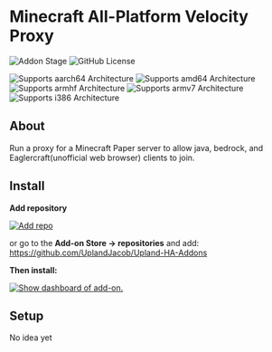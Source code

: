 # Minecraft All-Platform Velocity Proxy

![Addon Stage][stage-badge]
![GitHub License](https://img.shields.io/github/license/Uplandjacob/Upland-ha-addons)

![Supports aarch64 Architecture][aarch64-badge]
![Supports amd64 Architecture][amd64-badge]
![Supports armhf Architecture][armhf-badge]
![Supports armv7 Architecture][armv7-badge]
![Supports i386 Architecture][i386-badge]

## About

Run a proxy for a Minecraft Paper server to allow java, bedrock, and Eaglercraft(unofficial web browser) clients to join.

## Install

**Add repository**

[![Add repo](https://my.home-assistant.io/badges/supervisor_add_addon_repository.svg)](https://my.home-assistant.io/redirect/supervisor_add_addon_repository/?repository_url=https://github.com/UplandJacob/Upland-HA-Addons)

or go to the **Add-on Store -> repositories** and add: https://github.com/UplandJacob/Upland-HA-Addons

**Then install:**

[![Show dashboard of add-on.](https://my.home-assistant.io/badges/supervisor_addon.svg)](https://my.home-assistant.io/redirect/supervisor_addon/?addon=d78ad65c_mc-all-platform-velocity)

## Setup

No idea yet

[aarch64-badge]: https://img.shields.io/badge/aarch64-yes-green.svg?style=flat
[amd64-badge]: https://img.shields.io/badge/amd64-yes-green.svg?style=flat
[armhf-badge]: https://img.shields.io/badge/armhf-no-red.svg?style=flat
[armv7-badge]: https://img.shields.io/badge/armv7-no-red.svg
[i386-badge]: https://img.shields.io/badge/i386-no-red.svg
[stage-badge]: https://img.shields.io/badge/Addon%20stage-not_ready-red.svg

[install-badge]: https://img.shields.io/badge/Install%20on%20my-Home%20Assistant-41BDF5?logo=home-assistant
[repository-badge]: https://img.shields.io/badge/Add%20repository%20to%20my-Home%20Assistant-41BDF5?logo=home-assistant
[repo-badge]: https://my.home-assistant.io/badges/supervisor_add_addon_repository.svg

[install-url]: https://my.home-assistant.io/redirect/supervisor_addon?addon=1f1b42b3_twingate
[repository-url]: https://my.home-assistant.io/redirect/supervisor_add_addon_repository/?repository_url=https://github.com/UplandJacob/Upland-HA-Addons
